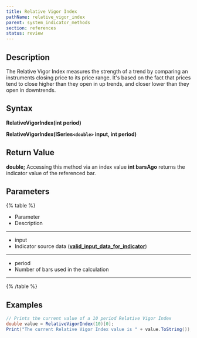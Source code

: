 ```yaml
---
title: Relative Vigor Index
pathName: relative_vigor_index
parent: system_indicator_methods
section: references
status: review
---
```


## Description

The Relative Vigor Index measures the strength of a trend by comparing an instruments closing price to its price range. It's based on the fact that prices tend to close higher than they open in up trends, and closer lower than they open in downtrends.

## Syntax

**RelativeVigorIndex(int period)**

**RelativeVigorIndex(ISeries`<double>` input, int period)**

## Return Value

**double;** Accessing this method via an index value **int barsAgo** returns the indicator value of the referenced bar.

## Parameters

{% table %}

* Parameter
* Description

---

* input
* Indicator source data ([**valid_input_data_for_indicator**](valid_input_data_for_indicator.md))

---

* period
* Number of bars used in the calculation

---

{% /table %}

## Examples

```csharp
// Prints the current value of a 10 period Relative Vigor Index
double value = RelativeVigorIndex(10)[0];
Print("The current Relative Vigor Index value is " + value.ToString());
```
